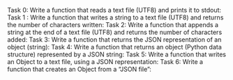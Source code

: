 Task 0: Write a function that reads a text file (UTF8) and prints it to stdout:
Task 1 : Write a function that writes a string to a text file (UTF8) and returns the number of characters written:
Task 2: Write a function that appends a string at the end of a text file (UTF8) and returns the number of characters added:
Task 3: Write a function that returns the JSON representation of an object (string):
Task 4: Write a function that returns an object (Python data structure) represented by a JSON string:
Task 5: Write a function that writes an Object to a text file, using a JSON representation:
Task 6: Write a function that creates an Object from a “JSON file”:
